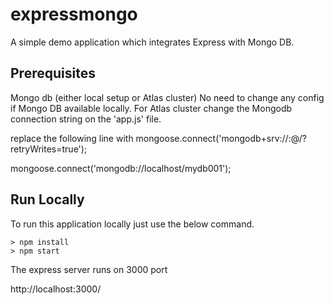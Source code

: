 # expressmongo
A simple demo application which integrates Express with Mongo DB. 

## Prerequisites

Mongo db (either local setup or Atlas cluster)
No need to change any config if Mongo DB available locally.
For Atlas cluster change the Mongodb connection string on the 'app.js' file.

replace the following line with mongoose.connect('mongodb+srv://<uname>:<password>@<clusterurl>/<schema>?retryWrites=true');

mongoose.connect('mongodb://localhost/mydb001');

## Run Locally
To run this application locally just use the below command.

```
> npm install
> npm start
```

The express server runs on 3000 port

http://localhost:3000/
